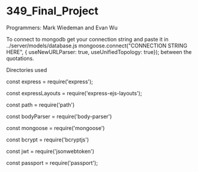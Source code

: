 # 349_Final_Project

Programmers: Mark Wiedeman and Evan Wu

To connect to mongodb get your connection string and paste it in ../server/models/database.js mongoose.connect("CONNECTION STRING HERE", { useNewURLParser: true, useUnifiedTopology: true}); between the quotations.

Directories used

const express = require('express');

const expressLayouts = require('express-ejs-layouts');

const path = require('path')

const bodyParser = require('body-parser')

const mongoose = require('mongoose')

const bcrypt = require('bcryptjs')

const jwt = require('jsonwebtoken')

const passport = require('passport');
